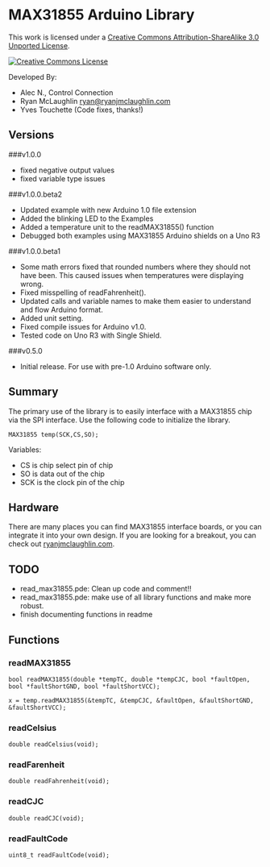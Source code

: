 MAX31855 Arduino Library
========================

This work is licensed under a <a rel="license" href="http://creativecommons.org/licenses/by-sa/3.0/">Creative Commons Attribution-ShareAlike 3.0 Unported License</a>.

<a rel="license" href="http://creativecommons.org/licenses/by-sa/3.0/"><img alt="Creative Commons License" style="border-width:0" src="http://i.creativecommons.org/l/by-sa/3.0/88x31.png" /></a>
	
Developed By:

*   Alec N., Control Connection
*	Ryan McLaughlin <ryan@ryanjmclaughlin.com>
*	Yves Touchette (Code fixes, thanks!)

Versions
--------

###v1.0.0
* fixed negative output values 
* fixed variable type issues

###v1.0.0.beta2

* Updated example with new Arduino 1.0 file extension
* Added the blinking LED to the Examples
* Added a temperature unit to the readMAX31855() function
* Debugged both examples using MAX31855 Arduino shields on a Uno R3

###v1.0.0.beta1

* Some math errors fixed that rounded numbers where they should not have been.  This caused issues when temperatures were displaying wrong.  
* Fixed misspelling of readFahrenheit().
* Updated calls and variable names to make them easier to understand and flow Arduino format.
* Added unit setting.
* Fixed compile issues for Arduino v1.0.  
* Tested code on Uno R3 with Single Shield.


###v0.5.0

* Initial release.  For use with pre-1.0 Arduino software only.


Summary
-------

The primary use of the library is to easily interface with a MAX31855 chip via the SPI interface.  Use the following code to initialize the library.

	MAX31855 temp(SCK,CS,SO);
	
Variables:	

*	CS is chip select pin of chip
*	SO is data out of the chip
*	SCK is the clock pin of the chip


Hardware
--------

There are many places you can find MAX31855 interface boards, or you can integrate it into your own design.  If you are looking for a breakout, you can check out [ryanjmclaughlin.com](http://ryanjmclaughlin.com). 


TODO
----

*	read_max31855.pde: Clean up code and comment!!  
*	read_max31855.pde: make use of all library functions and make more robust.
*	finish documenting functions in readme


Functions
---------

### readMAX31855
	bool readMAX31855(double *tempTC, double *tempCJC, bool *faultOpen, bool *faultShortGND, bool *faultShortVCC);
	
	x = temp.readMAX31855(&tempTC, &tempCJC, &faultOpen, &faultShortGND, &faultShortVCC);
### readCelsius
	double readCelsius(void);
### readFarenheit
	double readFahrenheit(void);
### readCJC
	double readCJC(void);
### readFaultCode
	uint8_t readFaultCode(void);
